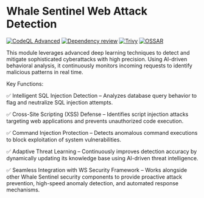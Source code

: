 # Whale Sentinel Web Attack Detection

[![CodeQL Advanced](https://github.com/YangYang-Research/whale-sentinel-web-attack-detection/actions/workflows/codeql.yml/badge.svg?branch=main)](https://github.com/YangYang-Research/whale-sentinel-web-attack-detection/actions/workflows/codeql.yml)
[![Dependency review](https://github.com/YangYang-Research/whale-sentinel-web-attack-detection/actions/workflows/dependency-review.yml/badge.svg)](https://github.com/YangYang-Research/whale-sentinel-web-attack-detection/actions/workflows/dependency-review.yml)
[![Trivy](https://github.com/YangYang-Research/whale-sentinel-web-attack-detection/actions/workflows/trivy.yml/badge.svg?branch=main)](https://github.com/YangYang-Research/whale-sentinel-web-attack-detection/actions/workflows/trivy.yml)
[![OSSAR](https://github.com/YangYang-Research/whale-sentinel-web-attack-detection/actions/workflows/ossar.yml/badge.svg?branch=main)](https://github.com/YangYang-Research/whale-sentinel-web-attack-detection/actions/workflows/ossar.yml)

This module leverages advanced deep learning techniques to detect and mitigate sophisticated cyberattacks with high precision. Using AI-driven behavioral analysis, it continuously monitors incoming requests to identify malicious patterns in real time.

Key Functions:

✅ Intelligent SQL Injection Detection – Analyzes database query behavior to flag and neutralize SQL injection attempts.

✅ Cross-Site Scripting (XSS) Defense – Identifies script injection attacks targeting web applications and prevents unauthorized code execution.

✅ Command Injection Protection – Detects anomalous command executions to block exploitation of system vulnerabilities.

✅ Adaptive Threat Learning – Continuously improves detection accuracy by dynamically updating its knowledge base using AI-driven threat intelligence.

✅ Seamless Integration with WS Security Framework – Works alongside other Whale Sentinel security components to provide proactive attack prevention, high-speed anomaly detection, and automated response mechanisms.
